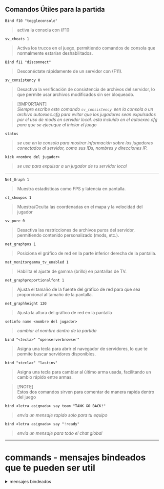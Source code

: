 ## Comandos Útiles para la partida 

```
Bind f10 "toggleconsole"
```
> activa la consola con (F10
```
sv_cheats 1
```
> Activa los trucos en el juego, permitiendo comandos de consola que normalmente estarían deshabilitados.

```
Bind f11 "disconnect"
```
> Desconéctate rápidamente de un servidor con (F11).

```
sv_consistency 0
```
> Desactiva la verificación de consistencia de archivos del servidor, lo que permite usar archivos modificados sin ser bloqueado.

> [!IMPORTANT]\
> _Siempre escribe este comando `sv_consistency 0`en la consola o un archivo autoexec.cfg para evitar que los jugadores sean expulsados por el uso de mods en servidor local. *esta incluido en el autoexec.cfg para que se ejecuque al iniciar el juego*_

```
status
```
> _se usa en la consola para mostrar información sobre los jugadores conectados al servidor, como sus IDs, nombres y direcciones IP._

```
kick <nombre del jugador>
``` 
> _se usa para expulsar a un jugador de tu servidor local_
---

```
Net_Graph 1
``` 
> Muestra estadísticas como FPS y latencia en pantalla.
```
cl_showpos 1 
```
> Muestra/Oculta las coordenadas en el mapa y la velocidad del jugador
```
sv_pure 0
```
> Desactiva las restricciones de archivos puros del servidor, permitiendo contenido personalizado (mods, etc.).

```
net_graphpos 1
```
> Posiciona el gráfico de red en la parte inferior derecha de la pantalla.
```
mat_monitorgamma_tv_enabled 1
```
> Habilita el ajuste de gamma (brillo) en pantallas de TV.
```
net_graphproportionalfont 1
```
> Ajusta el tamaño de la fuente del gráfico de red para que sea proporcional al tamaño de la pantalla.
```
net_graphheight 120
```
> Ajusta la altura del gráfico de red en la pantalla

```
setinfo name <nombre del jugador>
``` 
> _cambiar el nombre dentro de la partida_
```
bind "<tecla>" "openserverbrowser"
```
> Asigna una tecla para abrir el navegador de servidores, lo que te permite buscar servidores disponibles.
```
bind "<tecla>" "lastinv"
```
> Asigna una tecla para cambiar al último arma usada, facilitando un cambio rápido entre armas.


> [!NOTE]\
> Estos dos comandos sirven para comentar de manera rapida dentro del juego

```
bind <letra asignada> say_team "TANK GO BACK!"
``` 
> _envia un mensaje rapido solo para tu equipo_

```
bind <letra asignada> say "!ready"
``` 

> _envia un mensaje para todo el chat global_



---
# commands - mensajes bindeados que te pueden ser util

<details>
<summary>mensajes bindeados</summary>
  
```
bind "g" "say_team Go Go"
```
```
bind "j" "say_team !tank tank"
```
```
bind "i" "say_team #Back #Atras"
```
```
bind "h" "say_team Yo voy Primero (I go first)"
```
```
bind "l" "say_team No se junten (don't get together)"
```
```
bind "k" "say_team Help Me (Ayuda)"
```
```
bind "7" "say_team cubrir respawn / Kill Commons"
```
```
bind "p" "say_team !ready"
```
```
bind "8" "say_team Witch Witch!"
```
```
bind "o" "say_team Tengan Cuidado (careful)"
```
```
bind "0" "say_team Esperen (wait)"
```
```
bind "9" "say_team Hit / Push"
```
```
Bind "-" "say_team Por aqui (Here)"
```
```
bind "." "say_team Ultima vida (last life)"
```
```
bind "," "say_team Todos juntos (together)"
```
```
bind "F4" "say_team Que pierda vision / Loss"
```
```
bind "F5" "say_team Pocas Balas / No Ammo"
```
```
bind "F6" "say_team !unready"
```
```
bind "F7" "say_team !pause"
```
</details>
